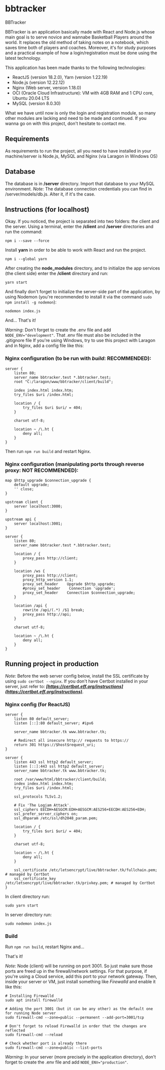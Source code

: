 # bbtracker
BBTracker

BBTracker is an application basically made with React and Node.js whose main goal is to serve novice and wannabe Basketball Players around the world. It replaces the old method of taking notes on a notebook, which saves time both of players and coaches. Moreover, it's for study purposes and a practical example of how a login/registration must be done using the latest technology.

This application has been made thanks to the following technologies:
* ReactJS (version 18.2.0), Yarn (version 1.22.19)
* Node.js (version 12.22.12)
* Nginx (Web server, version 1.18.0)
* OCI (Oracle Cloud Infrastructure): VM with 4GB RAM and 1 CPU core, Ubuntu 20.04 LTS
* MySQL (version 8.0.30)

What we have until now is only the login and registration module, so many other modules are lacking and need to be made and continued. If you wanna go on with this project, don't hesitate to contact me.

## 

## Requirements

As requirements to run the project, all you need to have installed in your machine/server is Node.js, MySQL and Nginx (via Laragon in Windows OS)

## Database

The database is in **/server** directory. Import that database to your MySQL environment.
*Note:* The database connection credentials you can find in /server/models/db.js. Alter it, if it's the case.

## Instructions (for localhost)

Okay. If you noticed, the project is separated into two folders: the client and the server. Using a terminal, enter the **/client** and **/server** directories and run the command:

```
npm i --save --force
```

Install **yarn** in order to be able to work with React and run the project.

```
npm i --global yarn
```

After creating the **node_modules** directory, and to initialize the app services (the client side) enter the **/client** directory and run:

```
yarn start
```

And finally don't forget to initialize the server-side part of the application, by using Nodemon (you're recommended to install it via the command ```sudo npm install -g nodemon```):

```
nodemon index.js
```

And... That's it!

*Warning*: Don't forget to create the .env file and add ```NODE_ENV="development"```. That .env file must also be included in the .gitignore file
If you're using Windows, try to use this project with Laragon and in Nginx, add a config file like this:

### Nginx configuration (to be run with *build*: RECOMMENDED):
```
server {
    listen 80;
    server_name bbtracker.test *.bbtracker.test;
    root "C:/laragon/www/bbtracker/client/build";
    
    index index.html index.htm;
	try_files $uri /index.html;
		
    location / {
		try_files $uri $uri/ = 404;
	}
	
    charset utf-8;
	
    location ~ /\.ht {
        deny all;
    }
}
```

Then run ```npm run build``` and restart Nginx.

### Nginx configuration (manipulating ports through reverse proxy: NOT RECOMMENDED):

```
map $http_upgrade $connection_upgrade {
    default upgrade;
    '' close;
}

upstream client {
	server localhost:3000;
}

upstream api {
    server localhost:3001;
}

server {
    listen 80;
    server_name bbtracker.test *.bbtracker.test;
    		
    location / {
		proxy_pass http://client;
	}
	
	location /ws {
		proxy_pass http://client;
		proxy_http_version 1.1;
		proxy_set_header    Upgrade $http_upgrade;
		#proxy_set_header    Connection 'upgrade';
		proxy_set_header    Connection $connection_upgrade;
	}
	
	location /api {
		rewrite /api/(.*) /$1 break;
		proxy_pass http://api;
	}
	
    charset utf-8;
	
    location ~ /\.ht {
        deny all;
    }
}
```

## Running project in production

*Note:* Before the web server config below, install the SSL certificate by using ```sudo certbot --nginx```. If you don't have Certbot installed in your server, just refer to: ***[https://certbot.eff.org/instructions](https://certbot.eff.org/instructions)***.

### Nginx config (for ReactJS)
```
server {
    listen 80 default_server;
    listen [::]:80 default_server; #ipv6

    server_name bbtracker.tk www.bbtracker.tk;

    # Redirect all insecure http:// requests to https://
    return 301 https://$host$request_uri;
}

server {
    listen 443 ssl http2 default_server;
    listen [::]:443 ssl http2 default_server;
    server_name bbtracker.tk www.bbtracker.tk;

    root /var/www/html/bbtracker/client/build;
    index index.html index.htm;
    try_files $uri /index.html;

    ssl_protocols TLSv1.2;

    # Fix 'The Logjam Attack'.
    ssl_ciphers EECDH+AESGCM:EDH+AESGCM:AES256+EECDH:AES256+EDH;
    ssl_prefer_server_ciphers on;
    ssl_dhparam /etc/ssl/dh2048_param.pem;

    location / {
        try_files $uri $uri/ = 404;
    }

    charset utf-8;

    location ~ /\.ht {
        deny all;
    }

    ssl_certificate /etc/letsencrypt/live/bbtracker.tk/fullchain.pem; # managed by Certbot
    ssl_certificate_key /etc/letsencrypt/live/bbtracker.tk/privkey.pem; # managed by Certbot
}
```

In client directory run:
```
sudo yarn start
```

In server directory run:
```
sudo nodemon index.js
```

### Build
Run ```npm run build```, restart Nginx and...

That's it!

*Note:* Node (client) will be running on port 3001. So just make sure those ports are freed up in the firewall/network settings. For that purpose, if you're using a Cloud service, add this port to your network gateway. Then, inside your server or VM, just install something like *Firewalld* and enable it like this:

```
# Installing Firewalld
sudo apt install firewalld

# Adding the port 3001 (but it can be any other) as the default one for running Node server
sudo firewall-cmd --zone=public --permanent --add-port=3001/tcp

# Don't forget to reload Firewalld in order that the changes are reflected
sudo firewall-cmd --reload

# Check whether port is already there
sudo firewall-cmd --zone=public --list-ports
```

*Warning*: In your server (more precisely in the application directory), don't forget to create the .env file and add ```NODE_ENV="production"```.